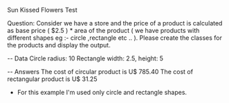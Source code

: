 Sun Kissed Flowers Test

Question: Consider we have a store and the price of a product is calculated as base price ( $2.5 ) * area of the product ( we have products with different shapes eg :- circle ,rectangle etc .. ). Please create the classes for the products and display the output.

-- Data
Circle radius: 10 
Rectangle width: 2.5, height: 5

-- Answers
The cost of circular product is U$ 785.40
The cost of rectangular product is U$ 31.25

* For this example I'm used only circle and rectangle shapes.
